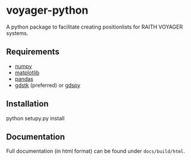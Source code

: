 # voyager-python
A python package to facilitate creating positionlists for RAITH VOYAGER systems.

## Requirements
- [numpy](https://numpy.org/)
- [matplotlib](https://matplotlib.org/)
- [pandas](https://pandas.pydata.org/)
- [gdstk](https://github.com/heitzmann/gdstk) (preferred) or [gdspy](https://github.com/heitzmann/gdspy)

## Installation
python setupy.py install

## Documentation
Full documentation (in html format) can be found under `docs/build/html`.
